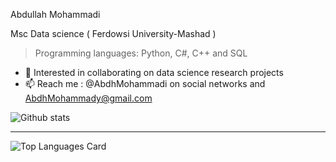 Abdullah Mohammadi

Msc Data science ( Ferdowsi University-Mashad )

>Programming languages: Python, C#, C++ and SQL

- 💞️ Interested in collaborating on data science research projects
- 📫 Reach me : @AbdhMohammadi on social networks and AbdhMohammady@gmail.com


<!--[![GitHub Streak](http://github-readme-streak-stats.herokuapp.com?user=abdhmohammadi&theme=dark&background=000000)](https://git.io/streak-stats) -->
![Github stats](https://github-readme-stats.vercel.app/api?username=abdhmohammadi&theme=gotham&show_icons=true&count_private=true)


   

<!---
AbdhMohammadi/AbdhMohammadi is a ✨ special ✨ repository because its `README.md` (this file) appears on your GitHub profile.
You can click the Preview link to take a look at your changes.
--->

---
![Top Languages Card](https://github-readme-stats.vercel.app/api/top-langs/?username=abdhmohammadi&theme=gotham&layout=compact)

<!---

[![Repo name](https://github-readme-stats.vercel.app/api/pin/?username=abdhmohammadi&repo=repo-name)](https://github.com/abdhmohammadi/DataScience)

--->
